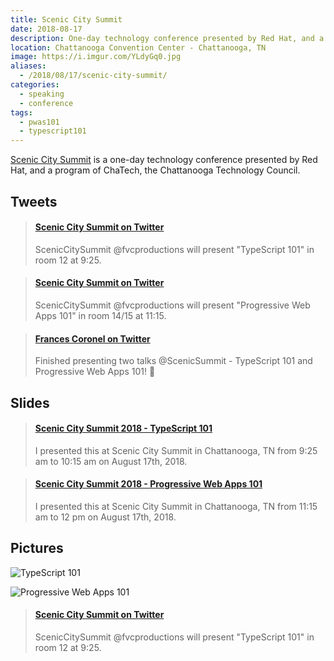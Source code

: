 ```yaml
---
title: Scenic City Summit
date: 2018-08-17
description: One-day technology conference presented by Red Hat, and a program of ChaTech, the Chattanooga Technology Council. 🗻
location: Chattanooga Convention Center - Chattanooga, TN
image: https://i.imgur.com/YLdyGq0.jpg
aliases:
  - /2018/08/17/scenic-city-summit/
categories:
  - speaking
  - conference
tags:
  - pwas101
  - typescript101
---
```


[Scenic City Summit](https://www.sceniccitysummit.com/) is a one-day technology conference presented by Red Hat, and a program of ChaTech, the Chattanooga Technology Council.

## Tweets

<blockquote class="embedly-card"><h4><a href="https://twitter.com/ScenicSummit/status/1030442873123000320">Scenic City Summit on Twitter</a></h4><p>ScenicCitySummit @fvcproductions will present "TypeScript 101" in room 12 at 9:25.</p></blockquote>
<script async src="//cdn.embedly.com/widgets/platform.js" charset="UTF-8"></script>

<blockquote class="embedly-card"><h4><a href="https://twitter.com/ScenicSummit/status/1030470561292382209">Scenic City Summit on Twitter</a></h4><p>ScenicCitySummit @fvcproductions will present "Progressive Web Apps 101" in room 14/15 at 11:15.</p></blockquote>
<script async src="//cdn.embedly.com/widgets/platform.js" charset="UTF-8"></script>

<blockquote class="embedly-card"><h4><a href="https://twitter.com/fvcproductions/status/1030503527850942465">Frances Coronel on Twitter</a></h4><p>Finished presenting two talks @ScenicSummit - TypeScript 101 and Progressive Web Apps 101! 🎉</p></blockquote>
<script async src="//cdn.embedly.com/widgets/platform.js" charset="UTF-8"></script>

## Slides

<blockquote class="embedly-card"><h4><a href="https://www.slideshare.net/FVCproductions/typescript-101-scenic-city-summit-2018">Scenic City Summit 2018 - TypeScript 101</a></h4><p>I presented this at Scenic City Summit in Chattanooga, TN from 9:25 am to 10:15 am on August 17th, 2018.</p></blockquote>
<script async src="//cdn.embedly.com/widgets/platform.js" charset="UTF-8"></script>

<blockquote class="embedly-card"><h4><a href="https://www.slideshare.net/FVCproductions/scenic-city-summit-2018-progressive-web-apps-101">Scenic City Summit 2018 - Progressive Web Apps 101</a></h4><p>I presented this at Scenic City Summit in Chattanooga, TN from 11:15 am to 12 pm on August 17th, 2018.</p></blockquote>
<script async src="//cdn.embedly.com/widgets/platform.js" charset="UTF-8"></script>

## Pictures

![TypeScript 101](https://i.imgur.com/U57LG4N.png)

![Progressive Web Apps 101](https://i.imgur.com/QLyqoIR.png)

<blockquote class="embedly-card"><h4><a href="https://twitter.com/ScenicSummit/status/1030442873123000320">Scenic City Summit on Twitter</a></h4><p>ScenicCitySummit @fvcproductions will present "TypeScript 101" in room 12 at 9:25.</p></blockquote>
<script async src="//cdn.embedly.com/widgets/platform.js" charset="UTF-8"></script>
